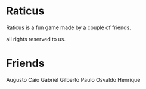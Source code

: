 # Raticus 

Raticus is a fun game made by a couple of friends.



all rights reserved to us.




# Friends
Augusto 
Caio 
Gabriel
Gilberto
Paulo
Osvaldo 
Henrique